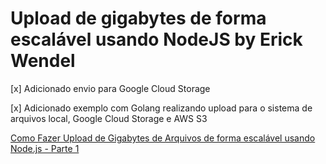 # Upload de gigabytes de forma escalável usando NodeJS by Erick Wendel

[x] Adicionado envio para Google Cloud Storage

[x] Adicionado exemplo com Golang realizando upload para o sistema de arquivos local, Google Cloud Storage e AWS S3

[Como Fazer Upload de Gigabytes de Arquivos de forma escalável usando Node.js - Parte 1](https://www.youtube.com/watch?v=OG_qqYzcfFk)
